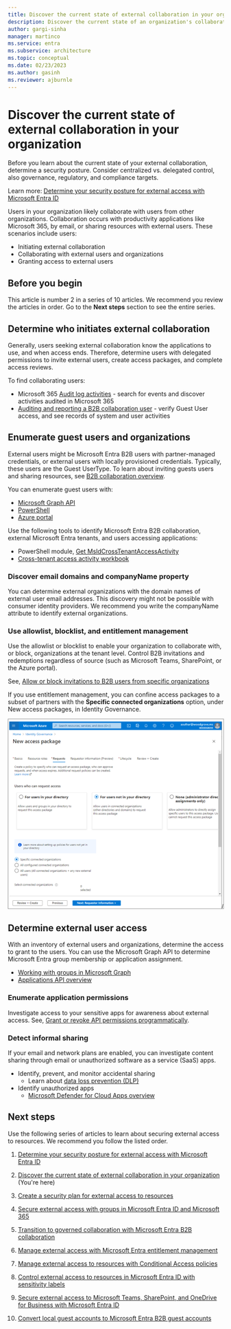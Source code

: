 ```yaml
---
title: Discover the current state of external collaboration in your organization
description: Discover the current state of an organization's collaboration with audit logs, reporting, allowlist, blocklist, and more.
author: gargi-sinha
manager: martinco
ms.service: entra
ms.subservice: architecture
ms.topic: conceptual
ms.date: 02/23/2023
ms.author: gasinh
ms.reviewer: ajburnle
---
```


# Discover the current state of external collaboration in your organization

Before you learn about the current state of your external collaboration, determine a security posture. Consider centralized vs. delegated control, also governance, regulatory, and compliance targets.

Learn more: [Determine your security posture for external access with Microsoft Entra ID](1-secure-access-posture.md)

Users in your organization likely collaborate with users from other organizations. Collaboration occurs with productivity applications like Microsoft 365, by email, or sharing resources with external users. These scenarios include users:

- Initiating external collaboration
- Collaborating with external users and organizations
- Granting access to external users

## Before you begin

This article is number 2 in a series of 10 articles. We recommend you review the articles in order. Go to the **Next steps** section to see the entire series.

## Determine who initiates external collaboration

Generally, users seeking external collaboration know the applications to use, and when access ends. Therefore, determine users with delegated permissions to invite external users, create access packages, and complete access reviews.

To find collaborating users:

- Microsoft 365 [Audit log activities](/purview/audit-log-activities?view=o365-worldwide&preserve-view=true) - search for events and discover activities audited in Microsoft 365
- [Auditing and reporting a B2B collaboration user](~/external-id/auditing-and-reporting.md) - verify Guest User access, and see records of system and user activities

## Enumerate guest users and organizations

External users might be Microsoft Entra B2B users with partner-managed credentials, or external users with locally provisioned credentials. Typically, these users are the Guest UserType. To learn about inviting guests users and sharing resources, see [B2B collaboration overview](~/external-id/what-is-b2b.md).

You can enumerate guest users with:

- [Microsoft Graph API](/graph/api/user-list?tabs=http)
- [PowerShell](/graph/api/user-list?tabs=http)
- [Azure portal](~/identity/users/users-bulk-download.md)

Use the following tools to identify Microsoft Entra B2B collaboration, external Microsoft Entra tenants, and users accessing applications:

- PowerShell module, [Get MsIdCrossTenantAccessActivity](https://github.com/AzureAD/MSIdentityTools/wiki/Get-MSIDCrossTenantAccessActivity)
- [Cross-tenant access activity workbook](~/identity/monitoring-health/workbook-cross-tenant-access-activity.md)

### Discover email domains and companyName property

You can determine external organizations with the domain names of external user email addresses. This discovery might not be possible with consumer identity providers. We recommend you write the companyName attribute to identify external organizations.

### Use allowlist, blocklist, and entitlement management

Use the allowlist or blocklist to enable your organization to collaborate with, or block, organizations at the tenant level. Control B2B invitations and redemptions regardless of source (such as Microsoft Teams, SharePoint, or the Azure portal).

See, [Allow or block invitations to B2B users from specific organizations](~/external-id/allow-deny-list.md)

If you use entitlement management, you can confine access packages to a subset of partners with the **Specific connected organizations** option, under New access packages, in Identity Governance.

   ![Screenshot of settings and options under Identity Governance, New access package.](media/secure-external-access/2-new-access-package.png)

## Determine external user access

With an inventory of external users and organizations, determine the access to grant to the users. You can use the Microsoft Graph API to determine Microsoft Entra group membership or application assignment.

- [Working with groups in Microsoft Graph](/graph/api/resources/groups-overview?context=graph/context&view=graph-rest-1.0&preserve-view=true)
- [Applications API overview](/graph/applications-concept-overview?view=graph-rest-1.0&preserve-view=true)

### Enumerate application permissions

Investigate access to your sensitive apps for awareness about external access. See, [Grant or revoke API permissions programmatically](/graph/permissions-grant-via-msgraph?view=graph-rest-1.0&tabs=http&pivots=grant-application-permissions&preserve-view=true).

### Detect informal sharing

If your email and network plans are enabled, you can investigate content sharing through email or unauthorized software as a service (SaaS) apps.

- Identify, prevent, and monitor accidental sharing
  - Learn about [data loss prevention (DLP)](/purview/dlp-learn-about-dlp?view=o365-worldwide&preserve-view=true)
- Identify unauthorized apps
  - [Microsoft Defender for Cloud Apps overview](/defender-cloud-apps/what-is-defender-for-cloud-apps)

## Next steps

Use the following series of articles to learn about securing external access to resources. We recommend you follow the listed order.

1. [Determine your security posture for external access with Microsoft Entra ID](1-secure-access-posture.md)

2. [Discover the current state of external collaboration in your organization](2-secure-access-current-state.md) (You're here)

3. [Create a security plan for external access to resources](3-secure-access-plan.md)

4. [Secure external access with groups in Microsoft Entra ID and Microsoft 365](4-secure-access-groups.md)

5. [Transition to governed collaboration with Microsoft Entra B2B collaboration](5-secure-access-b2b.md)

6. [Manage external access with Microsoft Entra entitlement management](6-secure-access-entitlement-managment.md)

7. [Manage external access to resources with Conditional Access policies](7-secure-access-conditional-access.md)

8. [Control external access to resources in Microsoft Entra ID with sensitivity labels](8-secure-access-sensitivity-labels.md)

9. [Secure external access to Microsoft Teams, SharePoint, and OneDrive for Business with Microsoft Entra ID](9-secure-access-teams-sharepoint.md)

10. [Convert local guest accounts to Microsoft Entra B2B guest accounts](10-secure-local-guest.md)
